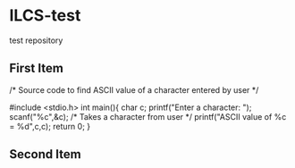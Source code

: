 # ILCS-test
test repository


## First Item

/* Source code to find ASCII value of a character entered by user */

#include <stdio.h>
int main(){
    char c;
    printf("Enter a character: ");
    scanf("%c",&c);        /* Takes a character from user */
    printf("ASCII value of %c = %d",c,c);
    return 0;
}


## Second Item
